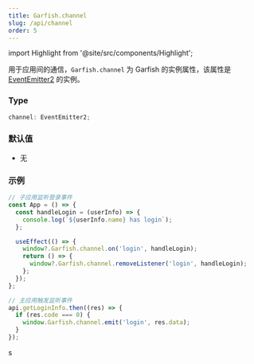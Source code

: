 ```yaml
---
title: Garfish.channel
slug: /api/channel
order: 5
---
```

import Highlight from '@site/src/components/Highlight';

用于应用间的通信，`Garfish.channel` 为 Garfish 的实例属性，该属性是 [EventEmitter2](https://github.com/EventEmitter2/EventEmitter2) 的实例。

### Type
```ts
channel: EventEmitter2;
```
### 默认值
- 无
### 示例

```js
// 子应用监听登录事件
const App = () => {
  const handleLogin = (userInfo) => {
    console.log(`${userInfo.name} has login`);
  };

  useEffect(() => {
    window?.Garfish.channel.on('login', handleLogin);
    return () => {
      window?.Garfish.channel.removeListener('login', handleLogin);
    };
  });
};

// 主应用触发监听事件
api.getLoginInfo.then((res) => {
  if (res.code === 0) {
    window.Garfish.channel.emit('login', res.data);
  }
});
```
s
